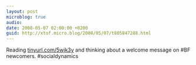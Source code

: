 ```yaml
---
layout: post
microblog: true
audio: 
date: 2008-05-07 02:00:00 +0200
guid: http://xtof.micro.blog/2008/05/07/t805847288.html
---
```

Reading [tinyurl.com/5wjk3y](http://tinyurl.com/5wjk3y) and thinking about a welcome message on #BF newcomers. #socialdynamics
